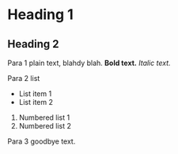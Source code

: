 # Heading 1
## Heading 2
Para 1 plain text, blahdy blah. __Bold text.__ _Italic text._

Para 2 list
* List item 1
* List item 2
1. Numbered list 1
2. Numbered list 2

Para 3 goodbye text.
